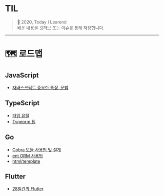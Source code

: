 # TIL
> 🤯 2020, Today I Learend   
배운 내용을 깃허브 또는 이슈를 통해 저장합니다.

---

# 🗺️ 로드맵

## JavaScript
- [자바스크립트 중요한 특징, 문법](https://github.com/cjaewon/TIL/tree/master/c/JavaScript/important.md)

## TypeScript
- [타입 유틸](https://github.com/cjaewon/TIL/tree/master/c/TypeScript/util-types.md)
- [Typeorm 팁](https://github.com/cjaewon/TIL/tree/master/c/TypeScript/typeorm.md)

## Go
- [Cobra 모듈 사용법 및 설계](https://github.com/cjaewon/TIL/tree/master/c/Go/cobra.md)
- [ent ORM 사용법](https://github.com/cjaewon/TIL/tree/master/c/Go/ent.md)
- [html/template](https://github.com/cjaewon/TIL/tree/master/c/Go/html-template.md)
## Flutter
- [28일간의 Flutter](https://github.com/cjaewon/TIL/tree/master/c/Flutter/28days.md)
